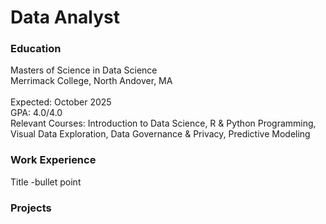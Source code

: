# Data Analyst

### Education
Masters of Science in Data Science <br>
Merrimack College, North Andover, MA <br>   	
Expected: October 2025 <br>
GPA: 4.0/4.0 <br>
Relevant Courses: Introduction to Data Science, R & Python Programming, Visual Data Exploration, Data Governance & Privacy, Predictive Modeling


### Work Experience
Title
-bullet point

### Projects
